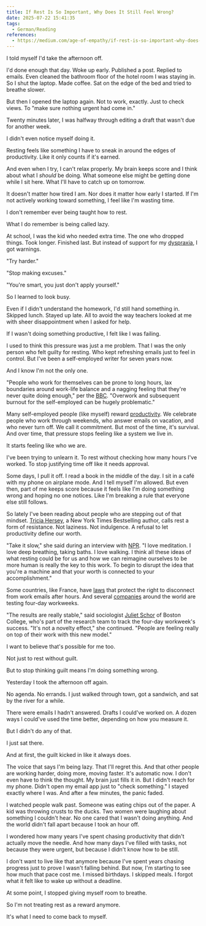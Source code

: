 ```yaml
---
title: If Rest Is So Important, Why Does It Still Feel Wrong?
date: 2025-07-22 15:41:35
tags:
  - German/Reading
references:
  - https://medium.com/age-of-empathy/if-rest-is-so-important-why-does-it-still-feel-wrong-eb58b7e3ab71
---
```

I told myself I'd take the afternoon off.

I'd done enough that day. Woke up early. Published a post. Replied to emails. Even cleaned the bathroom floor of the hotel room I was staying in. So I shut the laptop. Made coffee. Sat on the edge of the bed and tried to breathe slower.

But then I opened the laptop again. Not to work, exactly. Just to check views. To "make sure nothing urgent had come in."

Twenty minutes later, I was halfway through editing a draft that wasn't due for another week.

I didn't even notice myself doing it.

Resting feels like something I have to sneak in around the edges of productivity. Like it only counts if it's earned.

And even when I try, I can't relax properly. My brain keeps score and I think about what I _should_ be doing. What someone else might be getting done while I sit here. What I'll have to catch up on tomorrow.

It doesn't matter how tired I am. Nor does it matter how early I started. If I'm not actively working toward something, I feel like I'm wasting time.

I don't remember ever being taught how to rest.

What I do remember is being called lazy.

At school, I was the kid who needed extra time. The one who dropped things. Took longer. Finished last. But instead of support for my [dyspraxia](https://www.nhs.uk/conditions/developmental-coordination-disorder-dyspraxia-in-adults/#:~:text=Dyspraxia,%20also%20known%20as%20developmental,learning%20to%20drive%20a%20car.), I got warnings.

"Try harder."

"Stop making excuses."

"You're smart, you just don't apply yourself."

So I learned to look busy.

Even if I didn't understand the homework, I'd still hand something in. Skipped lunch. Stayed up late. All to avoid the way teachers looked at me with sheer disappointment when I asked for help.

If I wasn't doing something productive, I felt like I was failing.

I used to think this pressure was just a me problem. That I was the only person who felt guilty for resting. Who kept refreshing emails just to feel in control. But I've been a self-employed writer for seven years now.

And I know I'm not the only one.

"People who work for themselves can be prone to long hours, lax boundaries around work-life balance and a nagging feeling that they're never quite doing enough," per the [BBC](https://www.bbc.co.uk/worklife/article/20230614-the-quiet-guilt-of-self-employment). "Overwork and subsequent burnout for the self-employed can be hugely problematic."

Many self-employed people (like myself) reward [productivity](https://www.forbes.com/sites/josephliu/2018/10/15/productive-mindset-self-employed/). We celebrate people who work through weekends, who answer emails on vacation, and who never turn off. We call it commitment. But most of the time, it's survival. And over time, that pressure stops feeling like a system we live in.

It starts feeling like who we are.

I've been trying to unlearn it. To rest without checking how many hours I've worked. To stop justifying time off like it needs approval.

Some days, I pull it off. I read a book in the middle of the day. I sit in a café with my phone on airplane mode. And I tell myself I'm allowed. But even then, part of me keeps score because it feels like I'm doing something wrong and hoping no one notices. Like I'm breaking a rule that everyone else still follows.

So lately I've been reading about people who are stepping out of that mindset. [Tricia Hersey](https://www.npr.org/transcripts/1127470930), a New York Times Bestselling author, calls rest a form of resistance. Not laziness. Not indulgence. A refusal to let productivity define our worth.

"Take it slow," she said during an interview with [NPR](http://npr.org/transcripts/1127470930). "I love meditation. I love deep breathing, taking baths. I love walking. I think all these ideas of what resting could be for us and how we can reimagine ourselves to be more human is really the key to this work. To begin to disrupt the idea that you're a machine and that your worth is connected to your accomplishment."

Some countries, like France, have [laws](https://www.weforum.org/stories/2023/02/belgium-right-to-disconnect-from-work/) that protect the right to disconnect from work emails after hours. And several [companies](https://www.npr.org/2024/02/27/1234271434/4-day-workweek-successful-a-year-later-in-uk) around the world are testing four-day workweeks.

"The results are really stable," said sociologist [Juliet Schor](https://www.npr.org/2024/02/27/1234271434/4-day-workweek-successful-a-year-later-in-uk) of Boston College, who's part of the research team to track the four-day workweek's success. "It's not a novelty effect," she continued. "People are feeling really on top of their work with this new model."

I want to believe that's possible for me too.

Not just to rest without guilt.

But to stop thinking guilt means I'm doing something wrong.

Yesterday I took the afternoon off again.

No agenda. No errands. I just walked through town, got a sandwich, and sat by the river for a while.

There were emails I hadn't answered. Drafts I could've worked on. A dozen ways I could've used the time better, depending on how you measure it.

But I didn't do any of that.

I just sat there.

And at first, the guilt kicked in like it always does.

The voice that says I'm being lazy. That I'll regret this. And that other people are working harder, doing more, moving faster. It's automatic now. I don't even have to think the thought. My brain just fills it in. But I didn't reach for my phone. Didn't open my email app just to "check something." I stayed exactly where I was. And after a few minutes, the panic faded.

I watched people walk past. Someone was eating chips out of the paper. A kid was throwing crusts to the ducks. Two women were laughing about something I couldn't hear. No one cared that I wasn't doing anything. And the world didn't fall apart because I took an hour off.

I wondered how many years I've spent chasing productivity that didn't actually move the needle. And how many days I've filled with tasks, not because they were urgent, but because I didn't know how to be still.

I don't want to live like that anymore because I've spent years chasing progress just to prove I wasn't falling behind. But now, I'm starting to see how much that pace cost me. I missed birthdays. I skipped meals. I forgot what it felt like to wake up without a deadline.

At some point, I stopped giving myself room to breathe.

So I'm not treating rest as a reward anymore.

It's what I need to come back to myself.
